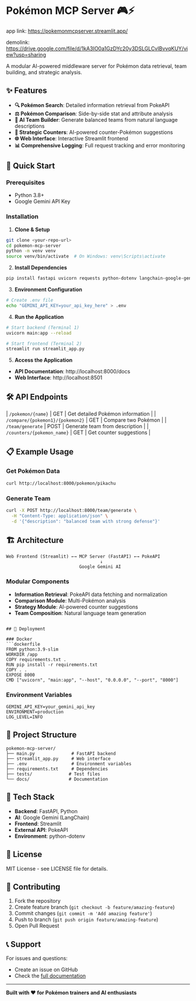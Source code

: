 # Pokémon MCP Server 🎮⚡
app link: https://pokemonmcpserver.streamlit.app/


demolink: https://drive.google.com/file/d/1kA3IO0a1GzDYc20y3DSLGLCvIBvvqKUY/view?usp=sharing

A modular AI-powered middleware server for Pokémon data retrieval, team building, and strategic analysis.

## ✨ Features

- **🔍 Pokémon Search**: Detailed information retrieval from PokeAPI
- **⚖️ Pokémon Comparison**: Side-by-side stat and attribute analysis
- **🤖 AI Team Builder**: Generate balanced teams from natural language descriptions
- **🎯 Strategic Counters**: AI-powered counter-Pokémon suggestions
- **🌐 Web Interface**: Interactive Streamlit frontend
- **📊 Comprehensive Logging**: Full request tracking and error monitoring

## 🚀 Quick Start

### Prerequisites
- Python 3.8+
- Google Gemini API Key

### Installation

1. **Clone & Setup**
```bash
git clone <your-repo-url>
cd pokemon-mcp-server
python -m venv venv
source venv/bin/activate  # On Windows: venv\Scripts\activate
```

2. **Install Dependencies**
```bash
pip install fastapi uvicorn requests python-dotenv langchain-google-genai langchain-core streamlit
```

3. **Environment Configuration**
```bash
# Create .env file
echo "GEMINI_API_KEY=your_api_key_here" > .env
```

4. **Run the Application**
```bash
# Start backend (Terminal 1)
uvicorn main:app --reload

# Start frontend (Terminal 2)
streamlit run streamlit_app.py
```

5. **Access the Application**
- **API Documentation**: http://localhost:8000/docs
- **Web Interface**: http://localhost:8501

## 🛠️ API Endpoints


| `/pokemon/{name}` | GET | Get detailed Pokémon information |
| `/compare/{pokemon1}/{pokemon2}` | GET | Compare two Pokémon |
| `/team/generate` | POST | Generate team from description |
| `/counters/{pokemon_name}` | GET | Get counter suggestions |

## 📋 Example Usage

### Get Pokémon Data
```bash
curl http://localhost:8000/pokemon/pikachu
```

### Generate Team
```bash
curl -X POST http://localhost:8000/team/generate \
  -H "Content-Type: application/json" \
  -d '{"description": "balanced team with strong defense"}'
```

## 🏗️ Architecture

```
Web Frontend (Streamlit) ←→ MCP Server (FastAPI) ←→ PokeAPI
                                    ↓
                            Google Gemini AI
```

### Modular Components
- **Information Retrieval**: PokeAPI data fetching and normalization
- **Comparison Module**: Multi-Pokémon analysis
- **Strategy Module**: AI-powered counter suggestions
- **Team Composition**: Natural language team generation

```

## 🚢 Deployment

### Docker
```dockerfile
FROM python:3.9-slim
WORKDIR /app
COPY requirements.txt .
RUN pip install -r requirements.txt
COPY . .
EXPOSE 8000
CMD ["uvicorn", "main:app", "--host", "0.0.0.0", "--port", "8000"]
```

### Environment Variables
```env
GEMINI_API_KEY=your_gemini_api_key
ENVIRONMENT=production
LOG_LEVEL=INFO
```

## 📁 Project Structure

```
pokemon-mcp-server/
├── main.py              # FastAPI backend
├── streamlit_app.py     # Web interface
├── .env                 # Environment variables
├── requirements.txt     # Dependencies
├── tests/              # Test files
└── docs/               # Documentation
```

## 🔧 Tech Stack

- **Backend**: FastAPI, Python
- **AI**: Google Gemini (LangChain)
- **Frontend**: Streamlit
- **External API**: PokeAPI
- **Environment**: python-dotenv

## 📝 License

MIT License - see LICENSE file for details.

## 🤝 Contributing

1. Fork the repository
2. Create feature branch (`git checkout -b feature/amazing-feature`)
3. Commit changes (`git commit -m 'Add amazing feature'`)
4. Push to branch (`git push origin feature/amazing-feature`)
5. Open Pull Request

## 📞 Support

For issues and questions:
- Create an issue on GitHub
- Check the [full documentation](docs/README.md)

---

**Built with ❤️ for Pokémon trainers and AI enthusiasts**

